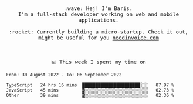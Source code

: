 <p align="center">
  <br><br>
  <samp>
    :wave: Hej! I'm Baris.
    <br>I'm a full-stack developer working on web and mobile applications.
       <br><br>:rocket: Currently building a micro-startup. Check it out, might be useful for you <a href="https://needinvoice.com/" target="_blank">needinvoice.com</a>

  </samp>
 <br><br><br>
</p>
<p align=center><samp>📊  This week I spent my time on</samp></p>


<!--START_SECTION:waka-->

```text
From: 30 August 2022 - To: 06 September 2022

TypeScript   24 hrs 16 mins  ██████████████████████░░░   87.97 %
JavaScript   45 mins         ▓░░░░░░░░░░░░░░░░░░░░░░░░   02.73 %
Other        39 mins         ▓░░░░░░░░░░░░░░░░░░░░░░░░   02.36 %
```

<!--END_SECTION:waka-->


